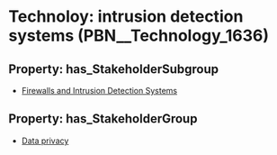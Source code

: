 # Technoloy: __intrusion detection systems__ (PBN__Technology_1636)

## Property: has_StakeholderSubgroup

* [Firewalls and Intrusion Detection Systems](PBN__TechSubgroup_144)

## Property: has_StakeholderGroup

* [Data privacy](PBN__TechGroup_5)

